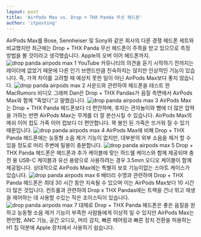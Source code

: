```yaml
---
layout: post
title: 'AirPods Max vs. Drop + THX Panda 무선 헤드폰'
author: 'itposting'
---
```


AirPods Max를 Bose, Sennheiser 및 Sony와 같은 회사의 다른 경쟁 헤드폰 세트와 비교했지만 최근에는 Drop + THX Panda 무선 헤드폰이 주목을 받고 있으므로 측정 방법을 볼 것이라고 생각했습니다.
 Apple의 오버 이어 헤드폰까지.
![drop panda airpods max 1](https://images.macrumors.com/t/ZAKG1zMmU1ALa9h5TH08t1242k0=/2500x0/filters:no_upscale():quality(90)/article-new/2021/01/drop-panda-airpods-max-1.jpg)
YouTube 커뮤니티의 의견을 듣기 시작하기 전까지는 레이더에 없었기 때문에 다른 인기 브랜드만큼 친숙하지는 않지만 인상적인 기능이 있습니다.
 즉, 가격 차이를 고려할 때 예상치 못한 일이 아닌 AirPods Max보다 좋지 않습니다.
![drop panda airpods max 2](https://images.macrumors.com/t/I543WkhuxxS_HrxbYsxokXjMzYg=/2500x0/filters:no_upscale():quality(90)/article-new/2021/01/drop-panda-airpods-max-2.jpg)
사운드와 관련하여 헤드폰을 테스트 한 MacRumors 비디오 그래퍼 Dan은 Drop + THX Pandas가 음질 측면에서 ‌AirPods Max와 함께 "죽었다"고 말했습니다.
![drop panda airpods max 3](https://images.macrumors.com/t/wHko0DOALwQFPXZk1bk5x0_7jzs=/2500x0/filters:no_upscale():quality(90)/article-new/2021/01/drop-panda-airpods-max-3.jpg)
‌AirPods Max‌는 Drop + THX Panda 헤드폰보다 더 편안하며, 후자는 관자놀이와 뺨에 더 많은 압력을 가하는 반면 ‌AirPods Max‌는 무게를 더 잘 분산시킬 수 있습니다.
 ‌AirPods Max‌의 메쉬 이어 컵도 가죽 이어 컵보다 더 편안합니다. 꽉 봉인 된 가죽은 뜨거워 질 수 있기 때문입니다.
![drop panda airpods max 4](https://images.macrumors.com/t/LfjTKLgxwIrjBS9UkPVyfVAJpKQ=/2500x0/filters:no_upscale():quality(90)/article-new/2021/01/drop-panda-airpods-max-4.jpg)
‌AirPods Max‌에 비해 Drop + THX Panda 헤드폰에는 능동형 소음 제거 기능이 없지만, 대부분의 외부 소음을 제거 할 수있을 정도로 머리 주변에 밀봉이 충분합니다.
![drop panda airpods max 5](https://images.macrumors.com/t/fBtWvx_e2qWsGudyWyBKRFFjhXM=/2500x0/filters:no_upscale():quality(90)/article-new/2021/01/drop-panda-airpods-max-5.jpg)
Drop + THX Panda 헤드폰은 헤드폰과 추가 케이블에 맞는 하드쉘 케이스와 함께 제공되며 충전 용 USB-C 케이블과 유선 용량으로 사용하려는 경우 3.5mm 오디오 케이블이 함께 제공됩니다.
 상대적으로 ‌AirPods Max‌에는 특별히 보호 기능이없는 스마트 케이스가 있습니다.
![drop panda airpods max 6](https://images.macrumors.com/t/TbB4dWWFmzrqyoYru9hhDvs-Y0s=/2500x0/filters:no_upscale():quality(90)/article-new/2021/01/drop-panda-airpods-max-6.jpg)
배터리 수명과 관련하여 Drop + THX Panda 헤드폰은 최대 30 시간 동안 지속될 수 있으며 이는 ‌AirPods Max‌보다 10 시간 더 많은 것입니다.
 컨트롤과 관련하여 Drop x THX Pandas에는 트랙을 건너 뛰고 재생을 제어하는 데 사용할 수있는 작은 조이스틱이 있습니다.
![drop panda airpods max 7](https://images.macrumors.com/t/D-J7W9z2tQK6q28THmAdq10P5r4=/2500x0/filters:no_upscale():quality(90)/article-new/2021/01/drop-panda-airpods-max-7.jpg)
대체로 Drop + THX Panda 헤드폰은 좋은 음질을 원하고 능동형 소음 제거 기능이 부족한 사람들에게 이상적 일 수 있지만 ‌AirPods Max‌는 편안함, ANC 기능, 공간 오디오, 머리 감지,
 빠른 페어링과 빠른 장치 전환을 허용하는 H1 칩 덕분에 Apple 장치에서 사용하기 쉽습니다.